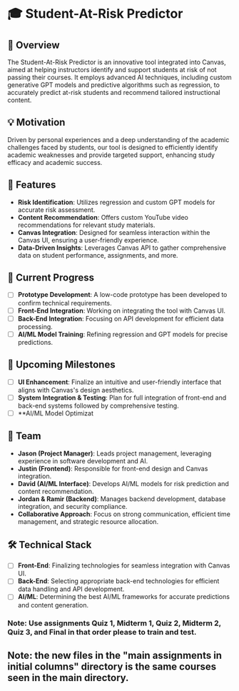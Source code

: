 # 🎓 Student-At-Risk Predictor

## 🌟 Overview
The Student-At-Risk Predictor is an innovative tool integrated into Canvas, aimed at helping instructors identify and support students at risk of not passing their courses. It employs advanced AI techniques, including custom generative GPT models and predictive algorithms such as regression, to accurately predict at-risk students and recommend tailored instructional content.

## 💡 Motivation
Driven by personal experiences and a deep understanding of the academic challenges faced by students, our tool is designed to efficiently identify academic weaknesses and provide targeted support, enhancing study efficacy and academic success.

## 🚀 Features
- **Risk Identification**: Utilizes regression and custom GPT models for accurate risk assessment.
- **Content Recommendation**: Offers custom YouTube video recommendations for relevant study materials.
- **Canvas Integration**: Designed for seamless interaction within the Canvas UI, ensuring a user-friendly experience.
- **Data-Driven Insights**: Leverages Canvas API to gather comprehensive data on student performance, assignments, and more.

## 🔨 Current Progress
- [ ] **Prototype Development**: A low-code prototype has been developed to confirm technical requirements.
- [ ] **Front-End Integration**: Working on integrating the tool with Canvas UI.
- [ ] **Back-End Integration**: Focusing on API development for efficient data processing.
- [ ] **AI/ML Model Training**: Refining regression and GPT models for precise predictions.

## 📆 Upcoming Milestones
- [ ] **UI Enhancement**: Finalize an intuitive and user-friendly interface that aligns with Canvas's design aesthetics.
- [ ] **System Integration & Testing**: Plan for full integration of front-end and back-end systems followed by comprehensive testing.
- [ ] **AI/ML Model Optimizat

## 👥 Team
- **Jason (Project Manager)**: Leads project management, leveraging experience in software development and AI.
- **Justin (Frontend)**: Responsible for front-end design and Canvas integration.
- **David (AI/ML Interface)**: Develops AI/ML models for risk prediction and content recommendation.
- **Jordan & Ramir (Backend)**: Manages backend development, database integration, and security compliance.
- **Collaborative Approach**: Focus on strong communication, efficient time management, and strategic resource allocation.

## 🛠 Technical Stack
- [ ] **Front-End**: Finalizing technologies for seamless integration with Canvas UI.
- [ ] **Back-End**: Selecting appropriate back-end technologies for efficient data handling and API development.
- [ ] **AI/ML**: Determining the best AI/ML frameworks for accurate predictions and content generation.

### Note: Use assignments Quiz 1, Midterm 1, Quiz 2, Midterm 2, Quiz 3, and Final in that order please to train and test.

## Note: the new files in the "main assignments in initial columns" directory is the same courses seen in the main directory.

